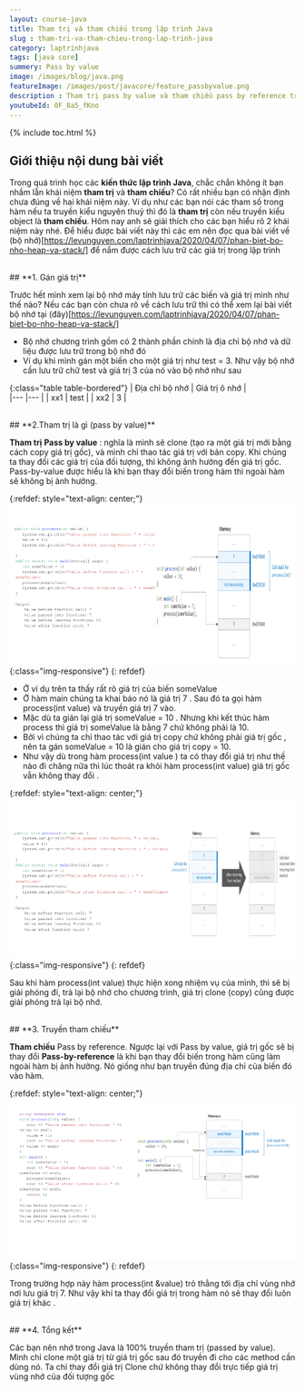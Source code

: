 ```yaml
---
layout: course-java
title: Tham trị và tham chiếu trong lập trình Java
slug : tham-tri-va-tham-chieu-trong-lap-trinh-java
category: laptrinhjava
tags: [java core]
summery: Pass by value
image: /images/blog/java.png
featureImage: /images/post/javacore/feature_passbyvalue.png
description : Tham trị pass by value và tham chiếu pass by reference trong ngôn ngữ lập trình Java là hai cách thức hoạt động khác nhau. Trong bài viết sau sẽ tìm hiểu tham trị là gì, tham chiếu là gì. Từ đó phân biệt rõ ràng để sử dụng đúng cách trong các chương trình lập trình hướng đối tượng Java. Đồng thời giải thích cụ thể cách thức hoạt động của tham trị và tham chiếu. 
youtubeId: 0F_8a5_fKno
---
```


{% include toc.html %}

## **Giới thiệu nội dung bài viết**

Trong quá trình học các <b>kiến thức lập trình Java</b>, chắc chắn không ít bạn nhầm lẫn khái niệm <b>tham trị</b> và <b>tham chiếu</b>? Có rất nhiều bạn có nhận định chưa đúng về hai khái niệm này.
Ví dụ như các bạn nói các tham số trong hàm nếu ta truyền kiểu nguyên thuỷ thì đó là <b>tham trị</b> còn nếu truyền kiểu object là <b>tham chiếu</b>.
Hôm nay anh sẽ giải thích cho các bạn hiểu rõ 2 khái niệm này nhé. Để hiểu được bài viết này thì các em nên đọc qua bài viết về (bộ nhớ)[https://levunguyen.com/laptrinhjava/2020/04/07/phan-biet-bo-nho-heap-va-stack/] để nắm được cách lưu trữ các giá trị trong lập trình

<br>
## **1. Gán giá trị**

Trước hết mình xem lại  bộ nhớ máy tính lưu trữ các biến và giá trị mình như thế nào? Nếu các bạn còn chưa rõ về cách lưu trữ thì có thể xem lại bài viết bộ nhớ tại (đây)[https://levunguyen.com/laptrinhjava/2020/04/07/phan-biet-bo-nho-heap-va-stack/]

- Bộ nhớ chương trình gồm có 2 thành phần chính là địa chỉ bộ nhớ và dữ liệu được lưu trữ trong bộ nhớ đó
- Ví dụ khi mình gán một biến cho một giá trị như test = 3. Như vậy bộ nhớ cần lưu trữ chữ test và giá trị 3 của nó vào bộ nhớ như sau

{:class="table table-bordered"}
 |  Địa chỉ bộ nhớ   	| 	Giá trị ô nhớ                     |   
 |---	                |---	                        |
 |   xx1 	            |     test                          |
 |   xx2 	            |         3                      |

<br>
## **2.Tham trị là gì  (pass by value)**

<b>Tham trị</b> <b>Pass by value</b> : nghĩa là mình sẽ clone (tạo ra một giá trị mới bằng cách copy giá trị gốc), và mình chỉ thao tác giá trị với bản copy.
Khi chúng ta thay đổi các giá trị của đối tượng, thì không ảnh hưởng đến giá trị gốc. Pass-by-value được hiểu là khi bạn thay đổi biến trong hàm thì ngoài hàm sẽ không bị ảnh hưởng.


{:refdef: style="text-align: center;"}
![Tham trị](/images/post/javacore/passbyvalue.png){:class="img-responsive"}
{: refdef}

- Ở ví dụ trên ta thấy rất rõ giá trị của biến  someValue
- Ở hàm main chúng ta khai báo nó là giá trị 7 . Sau đó ta gọi hàm process(int value) và truyền giá trị 7 vào.
- Mặc dù ta gián lại giá trị someValue = 10 . Nhưng khi kết thúc hàm process thì giá trị someValue là bằng 7 chứ không phải là 10.
- Bởi vì chúng ta chỉ thao tác với giá trị copy chứ không phải giá trị gốc , nên ta gán someValue = 10 là gián cho giá trị copy = 10.
- Như vậy dù trong hàm process(int value ) ta có thay đổi giá trị như thế nào đi chăng nữa thì lúc thoát ra khỏi hàm process(int value) giá trị
gốc vẫn không thay đổi .

{:refdef: style="text-align: center;"}
![Tham trị](/images/post/javacore/passbyvalue2.png){:class="img-responsive"}
{: refdef}

Sau khi hàm process(int value) thực hiện xong nhiệm vụ của mình, thì sẽ bị giải phóng đi, trả lại bộ nhớ cho chương trình, giá trị clone
(copy) cũng được giải phóng trả lại bộ nhớ.

<br>
## **3. Truyền tham chiếu**

<b>Tham chiếu</b> Pass by reference. Ngược lại với Pass by value, giá trị gốc sẽ bị thay đổi <b>Pass-by-reference</b> là khi bạn thay đổi biến trong hàm cũng làm ngoài hàm bị ảnh hưởng.
Nó giống như bạn truyền đúng địa chỉ của biến đó vào hàm.

{:refdef: style="text-align: center;"}
![Tham trị](/images/post/javacore/passbyreference.png){:class="img-responsive"}
{: refdef}

Trong trường hợp này hàm process(int &value) trỏ thẳng tới địa chỉ vùng nhớ nơi lưu giá trị 7. Như vậy khi ta thay đổi giá trị trong hàm nó sẽ thay
đổi luôn giá trị khác .

<br>
## **4. Tổng kết**

Các bạn nên nhớ trong  Java là 100% truyền tham trị (passed by value). Mình chỉ clone một giá trị từ giá trị gốc sau đó truyền đi
cho các method cần dùng nó. Ta chỉ thay đổi giá trị Clone chứ không thay đổi trực tiếp giá trị  vùng nhớ của đối tượng gốc
